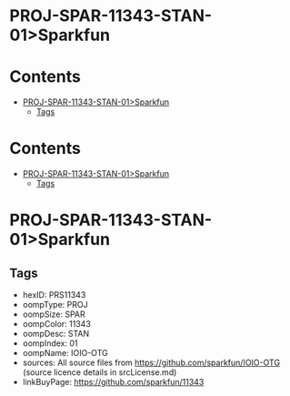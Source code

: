 
PROJ-SPAR-11343-STAN-01>Sparkfun
================================

Contents
========

* [PROJ-SPAR-11343-STAN-01>Sparkfun](#proj-spar-11343-stan-01sparkfun)
	* [Tags](#tags)

Contents
========

* [PROJ-SPAR-11343-STAN-01>Sparkfun](#proj-spar-11343-stan-01sparkfun)
	* [Tags](#tags)

# PROJ-SPAR-11343-STAN-01>Sparkfun

## Tags

- hexID: PRS11343
- oompType: PROJ
- oompSize: SPAR
- oompColor: 11343
- oompDesc: STAN
- oompIndex: 01
- oompName: IOIO-OTG
- sources: All source files from https://github.com/sparkfun/IOIO-OTG (source licence details in srcLicense.md)
- linkBuyPage: https://github.com/sparkfun/11343
